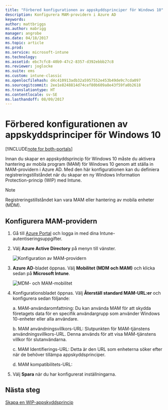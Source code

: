 ```yaml
---
title: "Förbered konfigurationen av appskyddsprinciper för Windows 10"
description: Konfigurera MAM-providern i Azure AD
keywords: 
author: mattbriggs
ms.author: mabrigg
manager: angrobe
ms.date: 04/18/2017
ms.topic: article
ms.prod: 
ms.service: microsoft-intune
ms.technology: 
ms.assetid: ebc7cfc8-40b9-47c2-8357-d392ebbb27c8
ms.reviewer: joglocke
ms.suite: ems
ms.custom: intune-classic
ms.openlocfilehash: d4c410913adb32a5957552e453b49de9c7cda097
ms.sourcegitcommit: 2ee1e8248814d74cef80b609a8e43f59fa0b2618
ms.translationtype: HT
ms.contentlocale: sv-SE
ms.lasthandoff: 08/09/2017
---
```

# <a name="get-ready-to-configure-app-protection-policies-for-windows-10"></a>Förbered konfigurationen av appskyddsprinciper för Windows 10

[!INCLUDE[note for both-portals](../includes/note-for-both-portals.md)]

Innan du skapar en appskyddsprincip för Windows 10 måste du aktivera hantering av mobila program (MAM) för Windows 10 genom att ställa in MAM-providern i Azure AD. Med den här konfigurationen kan du definiera registreringstillståndet när du skapar en ny Windows Information Protection-princip (WIP) med Intune.

> [!NOTE]
> Registreringstillståndet kan vara MAM eller hantering av mobila enheter (MDM).

## <a name="to-configure-the-mam-provider"></a>Konfigurera MAM-providern

1.  Gå till [Azure Portal](https://portal.azure.com/) och logga in med dina Intune-autentiseringsuppgifter.

2.  Välj **Azure Active Directory** på menyn till vänster.

    ![Konfiguration av MAM-providern](../media/AppManagement/mam-provider-sc-1.png)

3.  **Azure AD**-bladet öppnas. Välj **Mobilitet (MDM och MAM)** och klicka sedan på **Microsoft Intune**.

    ![MDM- och MAM-mobilitet](../media/AppManagement/mam-provider-sc-2.png)

4.  Konfigurationsbladet öppnas. Välj **Återställ standard MAM-URL:er** och konfigurera sedan följande:

    a.  MAM-användaromfattning: Du kan använda MAM för att skydda företagets data för en specifik användargrupp som använder Windows 10-enheter eller alla användare.

    b.  MAM användningsvillkors-URL: Slutpunkten för MAM-tjänstens användningsvillkors-URL. Denna används för att visa MAM-tjänstens villkor för slutanvändarna.

    c.  MAM Identifierings-URL: Detta är den URL som enheterna söker efter när de behöver tillämpa appskyddsprinciper.

    d.  MAM kompatibilitets-URL:

5.  Välj **Spara** när du har konfigurerat inställningarna.

## <a name="next-steps"></a>Nästa steg

[Skapa en WIP-appskyddsprincip](/intune-classic/deploy-use/create-windows-information-protection-policy-with-intune)
